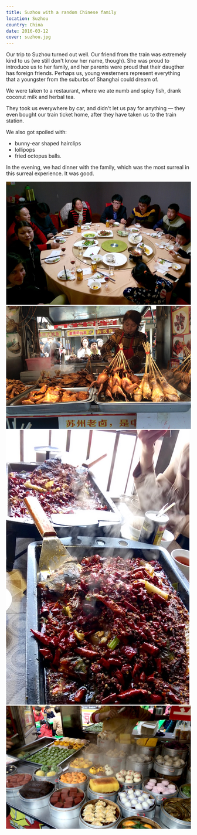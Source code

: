 ```yaml
---
title: Suzhou with a random Chinese family
location: Suzhou
country: China
date: 2016-03-12
cover: suzhou.jpg
---
```


Our trip to Suzhou turned out well. Our friend from the train was extremely kind to us (we still don't know her name, though). She was proud to introduce us to her family, and her parents were proud that their daugther has foreign friends. Perhaps us, young westerners represent everything that a youngster from the suburbs of Shanghai could dream of.

We were taken to a restaurant, where we ate numb and spicy fish, drank coconut milk and herbal tea.

They took us everywhere by car, and didn't let us pay for anything — they even bought our train ticket home, after they have taken us to the train station.

We also got spoiled with:
- bunny-ear shaped hairclips
- lollipops
- fried octopus balls.

In the evening, we had dinner with the family, which was the most surreal in this surreal experience. It was good.

![the family sitting at a round table in the restaurant](../../img/0312-1.jpg)
![food market with fried birds (probably chicken and pigeons)](../../img/0312-5.jpg)
![fried fish covered in numb spicy chilli](../../img/0312-4.jpg)
![colourful buns of all sorts](../../img/0312-6.jpg)
